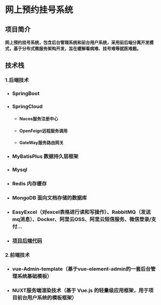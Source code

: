 # 网上预约挂号系统



## 项目简介
#### 网上预约挂号系统，包含后台管理系统和前台用户系统，采用前后端分离开发模式，基于分布式微服务架构开发，旨在缓解看病难、挂号难等就医难题。



## 技术栈

### 1.后端技术

- ### SpringBoot

- ### SpringCloud

  - #### 	Nacos服务注册中心

  - #### 	OpenFeign远程服务调用

  - ####     GateWay服务路由网关

- ### MyBatisPlus 数据持久层框架

- ### Mysql

- ### Redis 内存缓存

- ### MongoDB 面向文档存储的数据库

- ### EasyExcel（对excel表格进行读和写操作）、RabbitMQ（发送mq消息）、Docker、阿里云OSS、阿里云短信服务、微信登录/支付...

- ### [项目后端代码](https://github.com/HLlll-h/hospital_register)



### 2.前端技术

- ### vue-Admin-template（基于vue-element-admin的一套后台管理系统基础模板）

- ### NUXT服务端渲染技术（基于 Vue.js 的轻量级应用框架，用于项目前台用户系统的模板框架）


